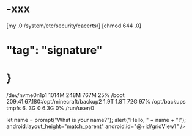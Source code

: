 # -xxx


[my <FILENAME>.0 /system/etc/security/cacerts/]
  [chmod 644 <FILENAME>.0]

#   "tag": "signature"
#    }

/dev/nvme0n1p1                      1014M  248M  767M  25% /boot
209.41.67.180:/opt/minecraft/backup2  1.9T  1.8T  72G  97% /opt/backups
tmpfs                               6. 3G   0  6.3G  0% /run/user/0

let name = prompt("What is your name?");
alert("Hello, " + name + "!");
</script>
android:layout_height="match_parent"
		android:id="@+id/gridView1" />
    



  















